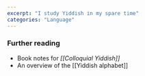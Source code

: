 ```yaml
---
excerpt: "I study Yiddish in my spare time"
categories: "Language"
---
```

### Further reading
- Book notes for _[[Colloquial Yiddish]]_
- An overview of the [[Yiddish alphabet]]